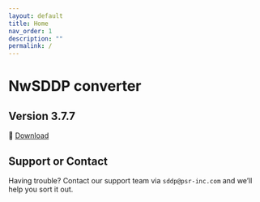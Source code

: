```yaml
---
layout: default
title: Home
nav_order: 1
description: ""
permalink: /
---
```


# NwSDDP converter

## Version 3.7.7

🔗 [Download](https://www.psr-inc.com/app/link/?t=d&f=nwsddp-3.7.7-setup.exe)

## Support or Contact

Having trouble? Contact our support team via `sddp@psr-inc.com` and we’ll help you sort it out.

